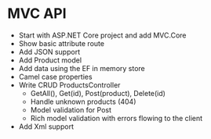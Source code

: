 
# MVC API
- Start with ASP.NET Core project and add MVC.Core
- Show basic attribute route
- Add JSON support
- Add Product model
- Add data using the EF in memory store
- Camel case properties
- Write CRUD ProductsController
    - GetAll(), Get(id), Post(product), Delete(id)
    - Handle unknown products (404)
    - Model validation for Post
    - Rich model validation with errors flowing to the client
- Add Xml support